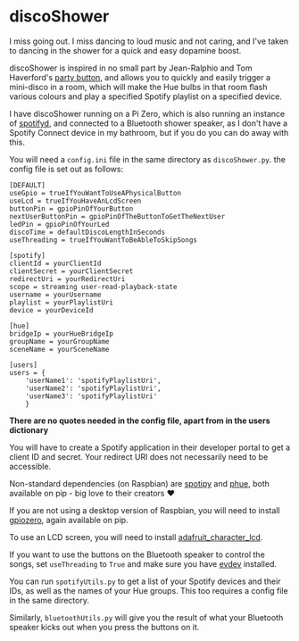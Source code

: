 # discoShower

I miss going out. I miss dancing to loud music and not caring, and I've taken to dancing in the shower for a quick and easy dopamine boost.

discoShower is inspired in no small part by Jean-Ralphio and Tom Haverford's [party button](https://youtu.be/sYeup5zrZbs), and allows you to quickly and easily trigger a mini-disco in a room, which will make the Hue bulbs in that room flash various colours and play a specified Spotify playlist on a specified device.

I have discoShower running on a Pi Zero, which is also running an instance of [spotifyd](https://github.com/Spotifyd/spotifyd), and connected to a Bluetooth shower speaker, as I don't have a Spotify Connect device in my bathroom, but if you do you can do away with this.

You will need a `config.ini` file in the same directory as `discoShower.py`. the config file is set out as follows:
```
[DEFAULT]
useGpio = trueIfYouWantToUseAPhysicalButton
useLcd = trueIfYouHaveAnLcdScreen
buttonPin = gpioPinOfYourButton
nextUserButtonPin = gpioPinOfTheButtonToGetTheNextUser
ledPin = gpioPinOfYourLed
discoTime = defaultDiscoLengthInSeconds
useThreading = trueIfYouWantToBeAbleToSkipSongs

[spotify]
clientId = yourClientId
clientSecret = yourClientSecret
redirectUri = yourRedirectUri
scope = streaming user-read-playback-state
username = yourUsername
playlist = yourPlaylistUri
device = yourDeviceId

[hue]
bridgeIp = yourHueBridgeIp
groupName = yourGroupName
sceneName = yourSceneName

[users]
users = {
    'userName1': 'spotifyPlaylistUri',
    'userName2': 'spotifyPlaylistUri', 
    'userName3': 'spotifyPlaylistUri'
    }
```
**There are no quotes needed in the config file, apart from in the users dictionary**

You will have to create a Spotify application in their developer portal to get a client ID and secret. Your redirect URI does not necessarily need to be accessible.

Non-standard dependencies (on Raspbian) are [spotipy](https://github.com/plamere/spotipy) and [phue](https://github.com/studioimaginaire/phue), both available on pip - big love to their creators ♥️

If you are not using a desktop version of Raspbian, you will need to install [gpiozero](https://github.com/gpiozero/gpiozero), again available on pip.

To use an LCD screen, you will need to install [adafruit_character_lcd](https://github.com/adafruit/Adafruit_CircuitPython_CharLCD).

If you want to use the buttons on the Bluetooth speaker to control the songs, set `useThreading` to `True` and make sure you have [evdev](https://github.com/gvalkov/python-evdev) installed.

You can run `spotifyUtils.py` to get a list of your Spotify devices and their IDs, as well as the names of your Hue groups. This too requires a config file in the same directory.

Similarly, `bluetoothUtils.py` will give you the result of what your Bluetooth speaker kicks out when you press the buttons on it.